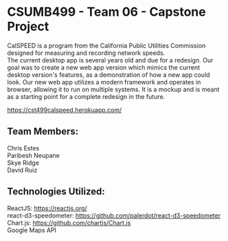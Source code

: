 # CSUMB499 - Team 06 - Capstone Project

CalSPEED is a program from the California Public Utilities Commission designed for measuring and recording network speeds. <br>
The current desktop app is several years old and due for a redesign. Our goal was to create a new web app version which mimics the current desktop version's features, as a demonstration of how a new app could look. Our new web app utilizes a modern framework and operates in browser, allowing it to run on multiple systems. It is a mockup and is meant as a starting point for a complete redesign in the future.

https://cst499calspeed.herokuapp.com/

## Team Members:
Chris Estes<br>
Paribesh Neupane<br>
Skye Ridge<br>
David Ruiz

## Technologies Utilized:
ReactJS: https://reactjs.org/ <br>
react-d3-speedometer: https://github.com/palerdot/react-d3-speedometer <br>
Chart.js: https://github.com/chartjs/Chart.js <br>
Google Maps API
